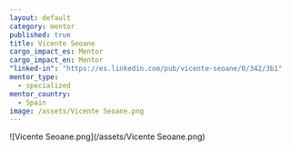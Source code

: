 ```yaml
---
layout: default
category: mentor
published: true
title: Vicente Seoane
cargo_impact_es: Mentor
cargo_impact_en: Mentor
"linked-in": "https://es.linkedin.com/pub/vicente-seoane/0/342/3b1"
mentor_type: 
  - specialized
mentor_country: 
  - Spain
image: /assets/Vicente Seoane.png
---
```


![Vicente Seoane.png](/assets/Vicente Seoane.png)